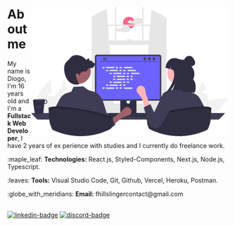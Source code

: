 <div>
  <img align="right" width="450" src="images/computer3.svg" alt="avatar">
  <h1>About me</h1>
  <p align="left">
     My name is Diogo, I'm 16 years old and I'm a 
     <strong>Fullstack Web Developer</strong>, I have 2 years of ex
     perience with studies and I currently do freelance work.
  </p>
  <p align="left">
    :maple_leaf:
    <strong>Technologies:</strong> React.js, Styled-Components, Next.js, Node.js, Typescript.
  </p>
  <p align="left">
    :leaves:
    <strong>Tools:</strong> Visual Studio Code, Git, Github, Vercel, Heroku, Postman.
  </p>
  <p align="left">
    :globe_with_meridians:
    <strong>Email:</strong> fhillslingercontact@gmail.com
  </p>
</div>
<br />
<a href="https://www.linkedin.com/in/fhillslinger/" target="_blank"><img src="https://img.shields.io/badge/LinkedIn-0077B5?style=for-the-badge&logo=linkedin&logoColor=white" alt="linkedin-badge"/></a>
<a href="https://discord.com/users/882178309205671956" target="_blank"><img src="https://camo.githubusercontent.com/3f990cfefb64f13d28397fe586c3aa38a81fde585de479205d63c79363ebe07a/68747470733a2f2f696d672e736869656c64732e696f2f62616467652f446973636f72642d3732383944413f7374796c653d666f722d7468652d6261646765266c6f676f3d646973636f7264266c6f676f436f6c6f723d7768697465" alt="discord-badge"/></a>
